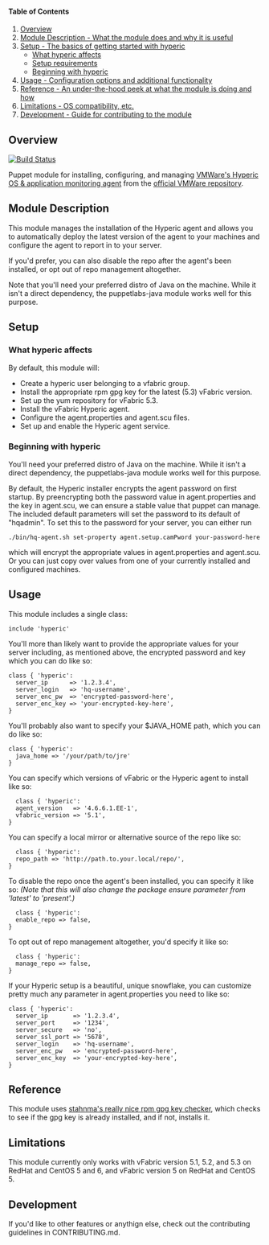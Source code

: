 #### Table of Contents

1. [Overview](#overview)
2. [Module Description - What the module does and why it is useful](#module-description)
3. [Setup - The basics of getting started with hyperic](#setup)
    * [What hyperic affects](#what-hyperic-affects)
    * [Setup requirements](#setup-requirements)
    * [Beginning with hyperic](#beginning-with-hyperic)
4. [Usage - Configuration options and additional functionality](#usage)
5. [Reference - An under-the-hood peek at what the module is doing and how](#reference)
5. [Limitations - OS compatibility, etc.](#limitations)
6. [Development - Guide for contributing to the module](#development)

## Overview
[![Build Status](https://secure.travis-ci.org/spacepants/puppet-hyperic.svg)](https://travis-ci.org/spacepants/puppet-hyperic)

Puppet module for installing, configuring, and managing [VMWare's Hyperic OS & application monitoring agent](http://www.vmware.com/products/vrealize-hyperic) from the [official VMWare repository](http://repo.vmware.com/pub/).

## Module Description

This module manages the installation of the Hyperic agent and allows you to automatically deploy the latest version of the agent to your machines and configure the agent to report in to your server.

If you'd prefer, you can also disable the repo after the agent's been installed, or opt out of repo management altogether.

Note that you'll need your preferred distro of Java on the machine. While it isn't a direct dependency, the puppetlabs-java module works well for this purpose.

## Setup

### What hyperic affects

By default, this module will:
* Create a hyperic user belonging to a vfabric group.
* Install the appropriate rpm gpg key for the latest (5.3) vFabric version.
* Set up the yum repository for vFabric 5.3.
* Install the vFabric Hyperic agent.
* Configure the agent.properties and agent.scu files.
* Set up and enable the Hyperic agent service.

### Beginning with hyperic

You'll need your preferred distro of Java on the machine. While it isn't a direct dependency, the puppetlabs-java module works well for this purpose.

By default, the Hyperic installer encrypts the agent password on first startup. By preencrypting both the password value in agent.properties and the key in agent.scu, we can ensure a stable value that puppet can manage. The included default parameters will set the password to its default of "hqadmin". To set this to the password for your server, you can either run

    ./bin/hq-agent.sh set-property agent.setup.camPword your-password-here

which will encrypt the appropriate values in agent.properties and agent.scu. Or you can just copy over values from one of your currently installed and configured machines.

## Usage

This module includes a single class:
```puppet
include 'hyperic'
```

You'll more than likely want to provide the appropriate values for your server including, as mentioned above, the encrypted password and key which you can do like so:
```puppet
class { 'hyperic':
  server_ip      => '1.2.3.4',
  server_login   => 'hq-username',
  server_enc_pw  => 'encrypted-password-here',
  server_enc_key => 'your-encrypted-key-here',
}
```

You'll probably also want to specify your $JAVA_HOME path, which you can do like so:
```puppet
class { 'hyperic':
  java_home => '/your/path/to/jre'
}
```

You can specify which versions of vFabric or the Hyperic agent to install like so:
```puppet
  class { 'hyperic':
  agent_version   => '4.6.6.1.EE-1',
  vfabric_version => '5.1',
}
```

You can specify a local mirror or alternative source of the repo like so:
```puppet
  class { 'hyperic':
  repo_path => 'http://path.to.your.local/repo/',
}
```

To disable the repo once the agent's been installed, you can specify it like so: _(Note that this will also change the package ensure parameter from 'latest' to 'present'.)_
```puppet
  class { 'hyperic':
  enable_repo => false,
}
```

To opt out of repo management altogether, you'd specify it like so:
```puppet
  class { 'hyperic':
  manage_repo => false,
}
```

If your Hyperic setup is a beautiful, unique snowflake, you can customize pretty much any parameter in agent.properties you need to like so:
```puppet
class { 'hyperic':
  server_ip       => '1.2.3.4',
  server_port     => '1234',
  server_secure   => 'no',
  server_ssl_port => '5678',
  server_login    => 'hq-username',
  server_enc_pw   => 'encrypted-password-here',
  server_enc_key  => 'your-encrypted-key-here',
}
```

## Reference

This module uses [stahnma's really nice rpm gpg key checker](https://github.com/stahnma/puppet-module-epel/blob/master/manifests/rpm_gpg_key.pp), which checks to see if the gpg key is already installed, and if not, installs it.

## Limitations

This module currently only works with vFabric version 5.1, 5.2, and 5.3 on RedHat and CentOS 5 and 6, and vFabric version 5 on RedHat and CentOS 5.

## Development

If you'd like to other features or anythign else, check out the contributing guidelines in CONTRIBUTING.md.


